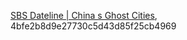 [SBS Dateline | China s Ghost Cities](http://www.sbs.com.au/dateline/story/about/id/601007/n/China-s-Ghost-Cities), 4bfe2b8d9e27730c5d43d85f25cb4969  
